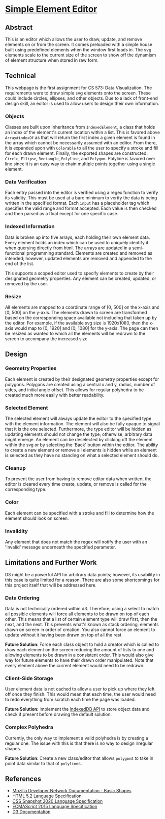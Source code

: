 # [Simple Element Editor](https://cs573.ashwork.net/01-ghd3/)

## Abstract

This is an editor which allows the user to draw, update, and remove elements on or from the screen. It comes preloaded with a simple house built using predefined elements when the window first loads in. The svg elements scale to the current size of the screen to show off the dynamism of element structure when stored in raw form.

## Technical

This webpage is the first assignment for CS 573: Data Visualization. The requirements were to draw simple svg elements onto the screen. These could include circles, ellipses, and other objects. Due to a lack of front-end design skill, an editor is used to allow users to design their own information.

### Objects

Classes are built upon inheritance from `IndexedElement`, a class that holds an index of the element's current location within a list. This is favored above `Array#indexOf` as that will return the first index a given element is found in the array which cannot be necessarily assumed with an editor. From there, it is expanded upon with `Colorable` to all the user to specify a stroke and fill for each drawn element. Finally, the exported shapes are constructed: `Circle`, `Ellipse`, `Rectangle`, `Polyline`, and `Polygon`. Polyline is favored over line since it is an easy way to chain multiple points together using a single element.

### Data Verification

Each entry passed into the editor is verified using a regex function to verify its validity. This must be used at a bare minimum to verify the data is being written in the specified format. Each `input` has a placeholder tag which specifies the valid range and format accepted. Each value is then checked and then parsed as a float except for one specific case.

### Indexed Information

Data is broken up into five arrays, each holding their own element data. Every element holds an index which can be used to uniquely identify it when querying directly from html. The arrays are updated in a semi-functional programming standard. Elements are created and removed as intended; however, updated elements are removed and appended to the end of the list.

This supports a scoped editor used to specify elements to create by their designated geometry properties. Any element can be created, updated, or removed by the user.

### Resize

All elements are mapped to a coordinate range of [0, 500] on the x-axis and [0, 500] on the y-axis. The elements drawn to screen are transformed based on the corresponding space available not including that taken up by the editor. For example, if the available svg size is 1920x1080, then the x-axis would map to [0, 1920] and [0, 1080] for the y-axis. The page can then be resized as wanted to which all the elements will be redrawn to the screen to accompany the increased size.

## Design

### Geometry Properties

Each element is created by their designated geometry properties except for polygons. Polygons are created using a central x and y, radius, number of sides, and initial angle offset. This allows for regular polyhedra to be created much more easily with better readability.

### Selected Element

The selected element will always update the editor to the specified type with the element information. The element will also be fully opaque to signal that it is the one selected. Furthermore, the type editor will be hidden as updating elements should not change the type; otherwise, arbitrary data might emerge. An element can be deselected by clicking off the element within the svg or by selecting the 'Back' button within the editor. The ability to create a new element or remove all elements is hidden while an element is selected as they have no standing on what a selected element should do.

### Cleanup

To prevent the user from having to remove editor data when written, the editor is cleared every time create, update, or remove is called for the corresponding type.

### Color

Each element can be specified with a stroke and fill to determine how the element should look on screen.

### Invalidity

Any element that does not match the regex will notify the user with an 'Invalid' message underneath the specified parameter.

## Limitations and Further Work

D3 might be a powerful API for arbitrary data points; however, its usability in this case is quite limited for a reason. There are also some shortcomings for this project itself that will be addressed here.

### Data Ordering

Data is not technically ordered within d3. Therefore, using a select to match all possible elements will force all elements to be drawn on top of each other. This means that a list of certain element type will draw first, then the next, and the next. This prevents what's known as stack ordering: elements drawn on screen in order of creation. You also cannot force an element to update without it having been drawn on top of all the rest.

**Future Solution**: Force each class object to hold a creator which is called to draw each element on the screen reducing the amount of lists to one and allowing elements to be drawn in a consistent order. This would also give way for future elements to have their drawn order manipulated. Note that every element above the current element would need to be redrawn.

### Client-Side Storage

User element data is not cached to allow a user to pick up where they left off once they finish. This would mean that each time, the user would need to redo everything from scratch each time the page was loaded.

**Future Solution**: Implement the [IndexedDB API](https://developer.mozilla.org/en-US/docs/Web/API/IndexedDB_API) to store object data and check if present before drawing the default solution.

### Complex Polyhedra

Currently, the only way to implement a valid polyhedra is by creating a regular one. The issue with this is that there is no way to design irregular shapes.

**Future Solution**: Create a new class/editor that allows `polygon`s to take in point data similar to that of `polyline`s.

## References

* [Mozilla Developer Network Documentation - Basic Shapes](https://developer.mozilla.org/en-US/docs/Web/SVG/Tutorial/Basic_Shapes)
* [HTML 5.2 Language Specification](https://www.w3.org/TR/2021/SPSD-html52-20210128/)
* [CSS Snapshot 2020 Language Specification](https://www.w3.org/TR/CSS/)
* [ECMAScript 2015 Language Specification](https://262.ecma-international.org/ecma-262/6.0/ECMA-262.pdf)
* [D3 Documentation](https://github.com/d3/d3/wiki)